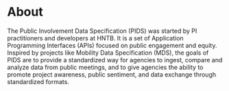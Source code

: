 # About
The Public Involvement Data Specification (PIDS) was started by PI practitioners and developers at HNTB. It is a set of Application Programming Interfaces (APIs) focused on public engagement and equity. Inspired by projects like Mobility Data Specification (MDS), the goals of PIDS are to provide a standardized way for agencies to ingest, compare and analyze data from public meetings, and to give agencies the ability to promote project awareness, public sentiment, and data exchange through standardized formats.
